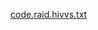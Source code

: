 [code.raid.hivvs.txt](https://github.com/46oficiallil/46oficiallil/files/7692812/code.raid.hivvs.txt)
